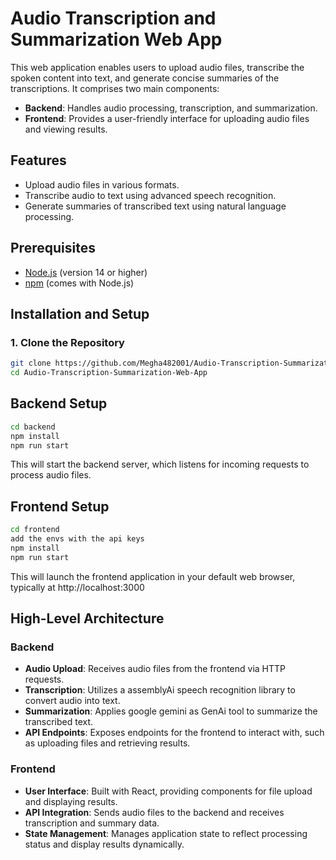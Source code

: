 # Audio Transcription and Summarization Web App

This web application enables users to upload audio files, transcribe the spoken content into text, and generate concise summaries of the transcriptions. It comprises two main components:

- **Backend**: Handles audio processing, transcription, and summarization.
- **Frontend**: Provides a user-friendly interface for uploading audio files and viewing results.

## Features

- Upload audio files in various formats.
- Transcribe audio to text using advanced speech recognition.
- Generate summaries of transcribed text using natural language processing.

## Prerequisites

- [Node.js](https://nodejs.org/) (version 14 or higher)
- [npm](https://www.npmjs.com/) (comes with Node.js)

## Installation and Setup

### 1. Clone the Repository

```bash
git clone https://github.com/Megha482001/Audio-Transcription-Summarization-Web-App.git
cd Audio-Transcription-Summarization-Web-App
```
##  Backend Setup
```bash
cd backend
npm install
npm run start
```
This will start the backend server, which listens for incoming requests to process audio files.

##  Frontend Setup
```bash
cd frontend
add the envs with the api keys 
npm install
npm run start
```

This will launch the frontend application in your default web browser, typically at http://localhost:3000

## High-Level Architecture

### Backend

- **Audio Upload**: Receives audio files from the frontend via HTTP requests.
- **Transcription**: Utilizes a assemblyAi speech recognition library to convert audio into text.
- **Summarization**: Applies google gemini as GenAi tool to summarize the transcribed text.
- **API Endpoints**: Exposes endpoints for the frontend to interact with, such as uploading files and retrieving results.

### Frontend

- **User Interface**: Built with React, providing components for file upload and displaying results.
- **API Integration**: Sends audio files to the backend and receives transcription and summary data.
- **State Management**: Manages application state to reflect processing status and display results dynamically.
